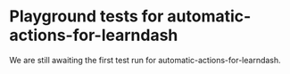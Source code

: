 # Playground tests for automatic-actions-for-learndash
We are still awaiting the first test run for automatic-actions-for-learndash.
